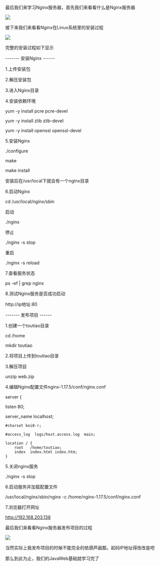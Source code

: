 最后我们来学习Nginx服务器，首先我们来看看什么是Nginx服务器

![](D:/Rolin的学习笔记/youdaonote-pull/youdaonote/youdaonote-images/WEBRESOURCE845e081911138f1224e7b8575c6de668.png)

接下来我们来看看Nginx在Linux系统里的安装过程

![](D:/Rolin的学习笔记/youdaonote-pull/youdaonote/youdaonote-images/WEBRESOURCEded06708c1bb7e2aa4c2d58abaeee6c5.png)

完整的安装过程如下显示

------- 安装Nginx ------

1.上传安装包

2.解压安装包

3.进入Nginx目录

4.安装依赖环境

yum -y install pcre pcre-devel

yum -y install zlib zlib-devel

yum -y install openssl openssl-devel

5.安装Nginx

./configure

make

make install

安装后在/usr/local下就会有一个nginx目录

6.启动Nginx

cd /usr/local/nginx/sbin

启动

./nginx

停止

./nginx -s stop

重启

./nginx -s reload

7.查看服务状态

ps -ef | grep nginx

8.测试Nginx服务是否成功启动

http://ip地址:80

------- 发布项目 ------

1.创建一个toutiao目录

cd /home

mkdir toutiao

2.将项目上传到toutiao目录

3.解压项目

unzip web.zip

4.编辑Nginx配置文件nginx-1.17.5/conf/nginx.conf

server {

listen       80;

server_name  localhost;

```
#charset koi8-r;

#access_log  logs/host.access.log  main;

location / {
	root   /home/toutiao;
	index  index.html index.htm;
}

```

5.关闭nginx服务

./nginx -s stop

6.启动服务并加载配置文件

/usr/local/nginx/sbin/nginx -c /home/nginx-1.17.5/conf/nginx.conf

7.浏览器打开网址

http://192.168.203.138

最后我们来看看Nginx服务器发布项目的过程

![](D:/Rolin的学习笔记/youdaonote-pull/youdaonote/youdaonote-images/WEBRESOURCE13d88442fafacb30239d9ada4c103bcd.png)

当然实际上我发布项目的时候不能完全的依葫芦画瓢，起码IP地址得改改是吧

那么到此为止，我们的JavaWeb基础就学习完了
